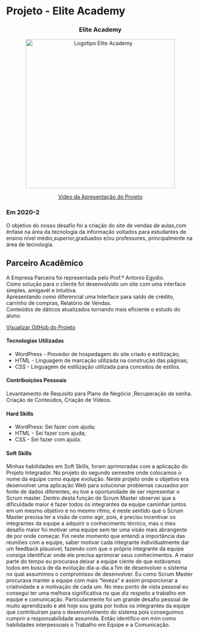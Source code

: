 # Projeto - Elite Academy

<div align=center>
 <h3>Elite Academy</h3>
  <img src="https://user-images.githubusercontent.com/111800315/192763939-29ea9044-a834-4df3-9da0-8f6eb83dadf5.gif" width=400 alt="Logotipo Elite Academy" />
 
  <a href="https://drive.google.com/file/d/171P9D6hfO-bxYBSApbL8MUAtkh-QTQEs/view?usp=sharing">Video da Apresentação do Projeto</a>
</div>



### Em 2020-2
O objetivo do nosso desafio foi a criação do site de vendas de aulas,com ênfase  na área da tecnologia da informação voltados para estudantes de ensino nível médio,superior,graduados e/ou professores, principalmente na área de tecnologia.

## Parceiro Acadêmico
A Empresa Parceira foi representada pelo Prof.º Antonio Egydio.<br>
Como solução para o cliente foi desenvolvido um site com uma interface simples, amigavél e intuitiva.<br>
Apresentando como diferencial uma Interface para saldo de crédito, carrinho de compras, Relatório de Vendas. <br>
Conteúdos de dáticos atualizados tornando mais eficiente o estudo do aluno. 



[Visualizar GitHub do Projeto](https://github.com/Ritas2022/ProjetoIntegrador01)

#### Tecnologias Utilizadas

- WordPress - Provedor de hospedagem do site criado e estilização;
- HTML - Linguagem de marcação utilizada na construção das páginas;
- CSS -  Linguagem de estilização utilizada para conceitos de estilos.

#### Contribuições Pessoais
Levantamento de Requisito para Plano de Negócio ,Recuperação de senha.
Criação de Conteúdos, Criação de Vídeos.

#### Hard Skills
- WordPress: Sei fazer com ajuda;
- HTML - Sei fazer com ajuda;
- CSS - Sei fazer com ajuda.

#### Soft Skills
Minhas habilidades em Soft Skills, foram aprimoradas com a aplicação do Projeto Integrador.
No projeto do segundo semestre onde colocamos o nome da equipe como equipe evolução.
Neste projeto onde o objetivo era desenvolver uma aplicação Web para solucionar problemas causados por fonte de dados diferentes, eu tive a oportunidade de ser representar o Scrum master.
Dentro desta função de Scrum Master observei que a dificuldade maior é fazer todos os integrantes da equipe caminhar juntos em um mesmo objetivo e no mesmo ritmo, é neste sentido que o Scrum Master precisa ter a visão de como agir, pois, é preciso incentivar os integrantes da equipe a adquirir o conhecimento técnico, mas o meu desafio maior foi motivar uma equipe sem ter uma visão mais abrangente de por onde começar.
Foi neste momento que entendi a importância das reuniões com a equipe, saber motivar cada integrante individualmente dar um feedback plausível, fazendo com que o próprio integrante da equipe consiga identificar onde ele precisa aprimorar seus conhecimentos.
A maior parte do tempo eu procurava deixar a equipe ciente de que estávamos todos em busca de da evolução dia-a-dia a fim de desenvolver o sistema no qual assumimos o compromisso de desenvolver.
Eu como Scrum Master procurava manter a equipe com mais “leveza” e assim proporcionar a criatividade e a motivação de cada um. 
No meu ponto de vista pessoal eu consegui ter uma melhora significativa no que diz respeito a trabalho em equipe e comunicação.
Particularmente foi um grande desafio pessoal de muito aprendizado e até hoje sou grata por todos os integrantes da equipe que contribuíram para o desenvolvimento do sistema pois conseguimos cumprir a responsabilidade assumida.
Então identifico em mim como habilidades interpessoais o Trabalho em Equipe e a Comunicação.        







